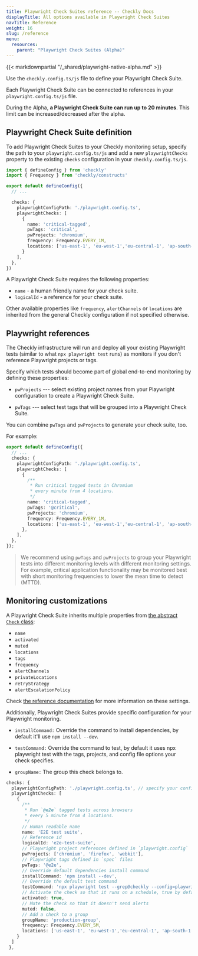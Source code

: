 ```yaml
---
title: Playwright Check Suites reference -- Checkly Docs
displayTitle: All options available in Playwright Check Suites
navTitle: Reference
weight: 16
slug: /reference
menu:
  resources:
    parent: "Playwright Check Suites (Alpha)"
---
```


{{< markdownpartial "/_shared/playwright-native-alpha.md" >}}

Use the `checkly.config.ts/js` file to define your Playwright Check Suite.

Each Playwright Check Suite can be connected to references in your `playwright.config.ts/js` file.

During the Alpha, **a Playwright Check Suite can run up to 20 minutes**. This limit can be increased/decreased after the alpha.

## Playwright Check Suite definition

To add Playwright Check Suites to your Checkly monitoring setup, specify the path to your `playwright.config.ts/js` and add a new `playwrightChecks` property to the existing `checks` configuration in your `checkly.config.ts/js`.

```typescript {title="checkly.config.ts"}
import { defineConfig } from 'checkly'
import { Frequency } from 'checkly/constructs'

export default defineConfig({
  // ...

  checks: {
    playwrightConfigPath: './playwright.config.ts',
    playwrightChecks: [
      {
        name: 'critical-tagged',
        pwTags: 'critical',
        pwProjects: 'chromium',
        frequency: Frequency.EVERY_1M,
        locations: ['us-east-1', 'eu-west-1','eu-central-1', 'ap-south-1'],
      }
    ],
  },
})
```

A Playwright Check Suite requires the following properties:

* `name` - a human friendly name for your check suite.
* `logicalId` - a reference for your check suite.

Other available properties like `frequency`, `alertChannels` or `locations` are inherited from the general Checkly configuration if not specified otherwise.

## Playwright references

The Checkly infrastructure will run and deploy all your existing Playwright tests (similar to what `npx playwright test` runs) as monitors if you don't reference Playwright projects or tags.

Specify which tests should become part of global end-to-end monitoring by defining these properties:

* `pwProjects` --- select existing project names from your Playwright configuration to create a Playwright Check Suite.

* `pwTags` --- select test tags that will be grouped into a Playwright Check Suite.

You can combine `pwTags` and `pwProjects` to generate your check suite, too.

For example:

```typescript {title="checkly.config.ts"}
export default defineConfig({
  // ...
  checks: {
    playwrightConfigPath: './playwright.config.ts',
    playwrightChecks: [
      {
        /**
         * Run critical tagged tests in Chromium
         * every minute from 4 locations.
         */
        name: 'critical-tagged',
        pwTags: '@critical',
        pwProjects: 'chromium',
        frequency: Frequency.EVERY_1M,
        locations: ['us-east-1', 'eu-west-1','eu-central-1', 'ap-south-1'],
      },
    ],
  },
});
```

> We recommend using `pwTags` and `pwProjects` to group your Playwright tests into different monitoring levels with different monitoring settings. For example, critical application functionality may be monitored best with short monitoring frequencies to lower the mean time to detect (MTTD).

## Monitoring customizations

A Playwright Check Suite inherits multiple properties from [the abstract `Check` class](/docs/cli/constructs-reference/#check):

- `name`
- `activated`
- `muted`
- `locations`
- `tags`
- `frequency`
- `alertChannels`
- `privateLocations`
- `retryStrategy`
- `alertEscalationPolicy`

Check [the reference documentation](/docs/cli/constructs-reference/#check) for more information on these settings.

Additionally, Playwright Check Suites provide specific configuration for your Playwright monitoring.

* `installCommand:` Override the command to install dependencies, by default it'll use `npm install --dev`.

* `testCommand:` Override the command to test, by default it uses npx playwright test with the tags, projects, and config file options your check specifies.

* `groupName:` The group this check belongs to.

```typescript {title="checkly.config.ts"}
checks: {
  playwrightConfigPath: './playwright.config.ts', // specify your config file
  playwrightChecks: [
    {
      /**
       * Run `@e2e` tagged tests across browsers
       * every 5 minute from 4 locations.
       */
      // Human readable name
      name: 'E2E test suite',
      // Reference id
      logicalId: 'e2e-test-suite',
      // Playwright project references defined in `playwright.config`
      pwProjects: ['chromium', 'firefox', 'webkit'],
      // Playwright tags defined in `spec` files
      pwTags: '@e2e',
      // Override default dependencies install command
      installCommand: 'npm install --dev',
      // Override the default test command
      testCommand: 'npx playwright test --grep@checkly --config=playwright.foo.config.ts',
      // Activate the check so that it runs on a schedule, true by default
      activated: true,
      // Mute the check so that it doesn't send alerts
      muted: false,
      // Add a check to a group
      groupName: 'production-group',
      frequency: Frequency.EVERY_5M,
      locations: ['us-east-1', 'eu-west-1','eu-central-1', 'ap-south-1'],
    }
  ]
 },
```
